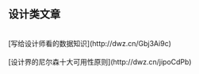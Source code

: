 ## 设计类文章
<br/>
[写给设计师看的数据知识](http://dwz.cn/Gbj3Ai9c)
<br/>
<br/>
[设计界的尼尔森十大可用性原则](http://dwz.cn/jipoCdPb)
<br/>
<br/>
